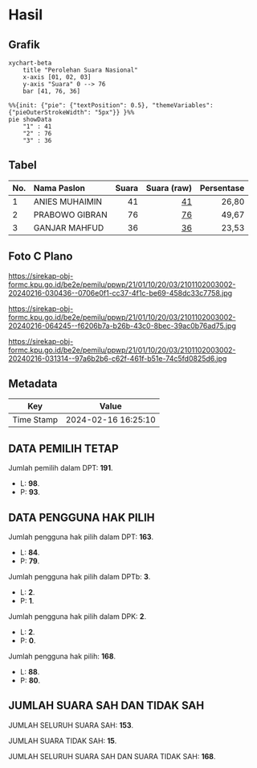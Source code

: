 # Hasil

## Grafik

```mermaid
xychart-beta
    title "Perolehan Suara Nasional"
    x-axis [01, 02, 03]
    y-axis "Suara" 0 --> 76
    bar [41, 76, 36]
```

```mermaid
%%{init: {"pie": {"textPosition": 0.5}, "themeVariables": {"pieOuterStrokeWidth": "5px"}} }%%
pie showData
    "1" : 41
    "2" : 76
    "3" : 36
```

## Tabel

| No. | Nama Paslon    | Suara | Suara (raw) | Persentase |
|:--- |:-------------- | -----:| -----------:| ----------:|
| 1   | ANIES MUHAIMIN | 41    | [41][p-1]   | 26,80      |
| 2   | PRABOWO GIBRAN | 76    | [76][p-2]   | 49,67      |
| 3   | GANJAR MAHFUD  | 36    | [36][p-3]   | 23,53      |


[p-1]: https://github.com/gigit-pemilu/pemilu-2024/blob/main/pilpres/hitung-suara/sub/21-kepulauan-riau/sub/01-bintan/sub/10-telok-sebong/sub/2003-pengudang/sub/002-tps/sub/paslon-1.txt
[p-2]: https://github.com/gigit-pemilu/pemilu-2024/blob/main/pilpres/hitung-suara/sub/21-kepulauan-riau/sub/01-bintan/sub/10-telok-sebong/sub/2003-pengudang/sub/002-tps/sub/paslon-2.txt
[p-3]: https://github.com/gigit-pemilu/pemilu-2024/blob/main/pilpres/hitung-suara/sub/21-kepulauan-riau/sub/01-bintan/sub/10-telok-sebong/sub/2003-pengudang/sub/002-tps/sub/paslon-3.txt

## Foto C Plano

https://sirekap-obj-formc.kpu.go.id/be2e/pemilu/ppwp/21/01/10/20/03/2101102003002-20240216-030436--0706e0f1-cc37-4f1c-be69-458dc33c7758.jpg

https://sirekap-obj-formc.kpu.go.id/be2e/pemilu/ppwp/21/01/10/20/03/2101102003002-20240216-064245--f6206b7a-b26b-43c0-8bec-39ac0b76ad75.jpg

https://sirekap-obj-formc.kpu.go.id/be2e/pemilu/ppwp/21/01/10/20/03/2101102003002-20240216-031314--97a6b2b6-c62f-461f-b51e-74c5fd0825d6.jpg


## Metadata

| Key        | Value               |
| ---------- | ------------------- |
| Time Stamp | 2024-02-16 16:25:10 |


## DATA PEMILIH TETAP

Jumlah pemilih dalam DPT: **191**.
 * L: **98**.
 * P: **93**.

## DATA PENGGUNA HAK PILIH

Jumlah pengguna hak pilih dalam DPT: **163**.
 * L: **84**.
 * P: **79**.

Jumlah pengguna hak pilih dalam DPTb: **3**.
 * L: **2**.
 * P: **1**.

Jumlah pengguna hak pilih dalam DPK: **2**.
 * L: **2**.
 * P: **0**.

Jumlah pengguna hak pilih: **168**.
 * L: **88**.
 * P: **80**.

## JUMLAH SUARA SAH DAN TIDAK SAH

JUMLAH SELURUH SUARA SAH: **153**.

JUMLAH SUARA TIDAK SAH: **15**.

JUMLAH SELURUH SUARA SAH DAN SUARA TIDAK SAH: **168**.


